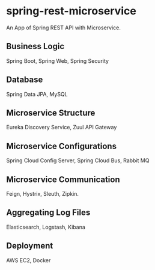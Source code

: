 ﻿# spring-rest-microservice

An App of Spring REST API with Microservice.

## Business Logic
Spring Boot, Spring Web, Spring Security

## Database
Spring Data JPA, MySQL

## Microservice Structure
Eureka Discovery Service, Zuul API Gateway

## Microservice Configurations
Spring Cloud Config Server, Spring Cloud Bus, Rabbit MQ

## Microservice Communication
Feign, Hystrix, Sleuth, Zipkin.

## Aggregating Log Files
Elasticsearch, Logstash, Kibana

## Deployment
AWS EC2, Docker

